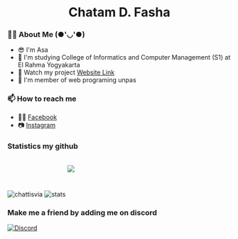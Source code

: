 <h1 align="center">Chatam D. Fasha</h1>

### 👨‍💻 About Me (●'◡'●)
- 😎 I'm Asa
- 🌱 I'm studying College of Informatics and Computer Management (S1) at El Rahma Yogyakarta
- 🔭 Watch my project [Website Link](https://asasama.github.io/)
- 💬 I'm member of web programing unpas


### 📫 How to reach me
- 👩‍💻 [Facebook](https://facebook.com/shaaichi)
- 📷 [Instagram](https://www.instagram.com/shath.fa)

### Statistics my github
<br>
      <img src="https://komarev.com/ghpvc/?username=chattisvia&label=Profile%20views&color=0e75b6&style=flat" alt="chattisvia" />
      <img alt="stats" src="https://github-readme-stats.vercel.app/api?username=chattisvia&count_private=true&show_icons=true&show_icons=true&theme=dracula" />
      <img id="most" style="margin-bottom: 55px;" src="https://github-readme-stats.vercel.app/api/top-langs/?username=chattisvia&layout=compact&langs_count=10&show_icons=true&theme=dracula" />

### Make me a friend by adding me on discord
<a href="https://discord.com/users/936464136911585330"><img src="https://lanyard-profile-readme.vercel.app/api/936464136911585330" alt="Discord" /></a>

<!--
**chattisvia/chattisvia** is a ✨ _special_ ✨ repository because its `README.md` (this file) appears on your GitHub profile.

Here are some ideas to get you started:

- 🔭 I’m currently working on ...
- 🌱 I’m currently learning ...
- 👯 I’m looking to collaborate on ...
- 🤔 I’m looking for help with ...
- 💬 Ask me about ...
- 📫 How to reach me: ...
- 😄 Pronouns: ...
- ⚡ Fun fact: ...
-->
